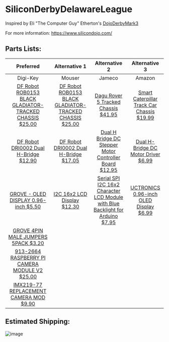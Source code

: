 # SiliconDerbyDelawareLeague
Inspired by Eli "The Computer Guy" Etherton's [DojoDerbyMark3](https://github.com/elithecomputerguy/DojoDerbyMark3 "GitHub")

For more information:
https://www.silicondojo.com/

## Parts Lists:
| Preferred | Alternative 1 | Alternative 2 | Alternative 3 |
|:---------:|:-------------:|:-------------:|:-------------:|
|Digi-Key|Mouser|Jameco|Amazon|
|[DF Robot ROB0153 BLACK GLADIATOR-TRACKED CHASSIS $25.00](https://www.digikey.com/en/products/detail/dfrobot/ROB0153/10230090 "DF Robot ROB0153")|[DF Robot ROB0153 BLACK GLADIATOR-TRACKED CHASSIS $25.00](https://www.mouser.com/ProductDetail/426-ROB0153 "DF Robot ROB0153")|[Dagu Rover 5 Tracked Chassis $41.95](https://www.jameco.com/z/RS011-0-2-Dagu-HiTech-Electronic-Dagu-Rover-5-Tracked-Chassis_2143865.html "Dagu Rover 5 Tracked Chassis")|[Smart Caterpillar Track Car Chassis $19.99](https://www.amazon.com/dp/B09TFQPGT8/?coliid=I1HFKL0RK2J9PK&colid=2RY6A0APMHVZN&psc=1&ref_=lv_ov_lig_dp_it "Smart Caterpillar Track Car Chassis")|
|[DF Robot DRI0002 Dual H-Bridge $12.90](https://www.digikey.com/en/products/detail/dfrobot/DRI0002/6588473?s=N4IgTCBcDaICICUCSAGNEC6BfIA "DF Robot DRI0002")|[DF Robot DRI0002 Dual H-Bridge $17.05](https://www.mouser.com/ProductDetail/426-DRI0002 "DF Robot DRI0002")|[Dual H Bridge DC Stepper Motor Controller Board $12.95](https://www.jameco.com/z/VMA409-Velleman-Dual-H-Bridge-DC-Stepper-Motor-Controller-Board_2255331.html "Dual H Bridge DC Stepper Motor Controller Board")|[Dual H-Bridge DC Motor Driver $6.99](https://www.amazon.com/dp/B014KMHSW6/?coliid=I27T7BLCDSOQPY&colid=2RY6A0APMHVZN&psc=1&ref_=lv_ov_lig_dp_it "Dual H-Bridge DC Motor Driver")|
|[GROVE - OLED DISPLAY 0.96-inch $5.50](https://www.digikey.com/en/products/detail/seeed-technology-co-ltd/104020208/10667534 "GROVE - OLED DISPLAY 0.96-inch")|[I2C 16x2 LCD Display $12.30](https://www.mouser.com/ProductDetail/Newhaven-Display/NHD-C0216CiZ-FN-FBW-3V?qs=Vb5qD4CGh4muzA3l7iyV1g%3D%3D "I2C 16x2 LCD Display")|[Serial SPI I2C 16x2 Character LCD Module with Blue Backlight for Arduino $7.95](https://www.jameco.com/z/SCL1602H-BLWIT-Jameco-Valuepro-Serial-SPI-I2C-16x2-Character-LCD-Module-with-Blue-Backlight-for-Arduino_2304007.html "Serial SPI I2C 16x2 Character LCD Module with Blue Backlight for Arduino")|[UCTRONICS 0.96-inch OLED Display $6.99](https://www.amazon.com/UCTRONICS-SSD1306-Self-Luminous-Display-Raspberry/dp/B072Q2X2LL "UCTRONICS 0.96-inch OLED Display")|
|[GROVE 4PIN MALE JUMPERS 5PACK $3.20](https://www.digikey.com/en/products/detail/seeed-technology-co-ltd/110990210/5482570 "GROVE 4PIN MALE JUMPERS 5PACK")||||
|[913-2664 RASPBERRY PI CAMERA MODULE V2 $25.00](https://www.digikey.com/en/products/detail/raspberry-pi/913-2664/6152810 "913-2664 RASPBERRY PI CAMERA MODULE V2")||||
|[IMX219-77 REPLACEMENT CAMERA MOD $9.90](https://www.digikey.com/en/products/detail/seeed-technology-co-ltd/114992267/12396961 "IMX219-77 REPLACEMENT CAMERA MOD")||||

## Estimated Shipping:
![image](https://user-images.githubusercontent.com/61033936/169675415-512c97c0-b51f-48d0-bc1a-4979f2afed27.png)
